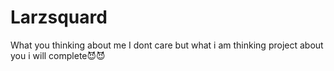 # Larzsquard
What you thinking about me I dont care but what i am thinking project  about you i will complete😈😈
